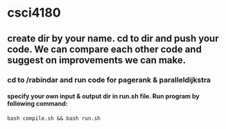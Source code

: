 # csci4180

## create dir by your name. cd to dir and push your code. We can compare each other code and suggest on improvements we can make. 

### cd to /rabindar and run code for pagerank & paralleldijkstra
#### specify your own input & output dir in run.sh file. Run program by following command:
`bash compile.sh && bash run.sh`
